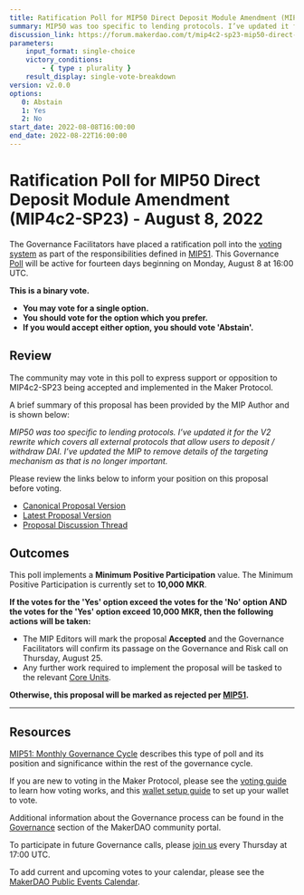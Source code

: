 ```yaml
---
title: Ratification Poll for MIP50 Direct Deposit Module Amendment (MIP4c2-SP23) - August 8, 2022
summary: MIP50 was too specific to lending protocols. I’ve updated it for the V2 rewrite which covers all external protocols that allow users to deposit / withdraw DAI.
discussion_link: https://forum.makerdao.com/t/mip4c2-sp23-mip50-direct-deposit-module-amendment/16387
parameters:
    input_format: single-choice
    victory_conditions:
        - { type : plurality }
    result_display: single-vote-breakdown
version: v2.0.0
options:
   0: Abstain
   1: Yes
   2: No
start_date: 2022-08-08T16:00:00
end_date: 2022-08-22T16:00:00
---
```

# Ratification Poll for MIP50 Direct Deposit Module Amendment (MIP4c2-SP23) - August 8, 2022

The Governance Facilitators have placed a ratification poll into the [voting system](https://vote.makerdao.com/polling) as part of the responsibilities defined in [MIP51](https://mips.makerdao.com/mips/details/MIP51). This Governance [Poll](https://community-development.makerdao.com/en/learn/governance/on-chain-gov) will be active for fourteen days beginning on Monday, August 8 at 16:00 UTC.

**This is a binary vote.**
- **You may vote for a single option.**
- **You should vote for the option which you prefer.**
- **If you would accept either option, you should vote 'Abstain'.**

## Review

The community may vote in this poll to express support or opposition to MIP4c2-SP23 being accepted and implemented in the Maker Protocol.

A brief summary of this proposal has been provided by the MIP Author and is shown below:

*MIP50 was too specific to lending protocols. I’ve updated it for the V2 rewrite which covers all external protocols that allow users to deposit / withdraw DAI. I’ve updated the MIP to remove details of the targeting mechanism as that is no longer important.*

Please review the links below to inform your position on this proposal before voting.
* [Canonical Proposal Version](https://github.com/makerdao/mips/commit/4fc05f8a5056615397765d1daef2ed47e750c085)
* [Latest Proposal Version](https://forum.makerdao.com/t/mip4c2-sp23-mip50-direct-deposit-module-amendment/16387)
* [Proposal Discussion Thread](https://forum.makerdao.com/t/mip4c2-sp23-mip50-direct-deposit-module-amendment/16387)

## Outcomes

This poll implements a **Minimum Positive Participation** value. The Minimum Positive Participation is currently set to **10,000 MKR**.

**If the votes for the 'Yes' option exceed the votes for the 'No' option AND the votes for the 'Yes' option exceed 10,000 MKR, then the following actions will be taken:**
* The MIP Editors will mark the proposal **Accepted** and the Governance Facilitators will confirm its passage on the Governance and Risk call on Thursday, August 25.
* Any further work required to implement the proposal will be tasked to the relevant [Core Units](https://mips.makerdao.com/mips/details/MIP38#mip38c2-core-unit-state).

**Otherwise, this proposal will be marked as rejected per [MIP51](https://mips.makerdao.com/mips/details/MIP51#mip51c2-ratification-poll).**

---

## Resources

[MIP51: Monthly Governance Cycle](https://mips.makerdao.com/mips/details/MIP51) describes this type of poll and its position and significance within the rest of the governance cycle.

If you are new to voting in the Maker Protocol, please see the [voting guide](https://community-development.makerdao.com/en/learn/governance/how-voting-works/) to learn how voting works, and this [wallet setup guide](https://community-development.makerdao.com/en/learn/governance/voting-setup/) to set up your wallet to vote.

Additional information about the Governance process can be found in the [Governance](https://community-development.makerdao.com/en/learn/governance) section of the MakerDAO community portal.

To participate in future Governance calls, please [join us](https://github.com/makerdao/community/tree/master/governance/governance-and-risk-meetings) every Thursday at 17:00 UTC.

To add current and upcoming votes to your calendar, please see the [MakerDAO Public Events Calendar](https://calendar.google.com/calendar/embed?src=makerdao.com_3efhm2ghipksegl009ktniomdk%40group.calendar.google.com&ctz=UTC&mode=week&showCalendars=0&showPrint=0).
